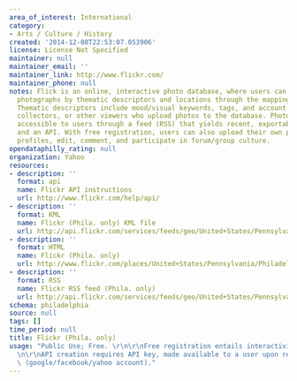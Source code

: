 ```yaml
---
area_of_interest: International
category:
- Arts / Culture / History
created: '2014-12-08T22:53:07.053906'
license: License Not Specified
maintainer: null
maintainer_email: ''
maintainer_link: http://www.flickr.com/
maintainer_phone: null
notes: Flick is an online, interactive photo database, where users can search for
  photographs by thematic descriptors and locations through the mapping application.
  Thematic descriptors include mood/visual keywords, tags, and account names of photographers,
  collectors, or other viewers who upload photos to the database. Photo-data is also
  accessible to users through a feed (RSS) that yields recent, exportable photo uploads,
  and an API. With free registration, users can also upload their own photos, create
  profiles, edit, comment, and participate in forum/group culture.
opendataphilly_rating: null
organization: Yahoo
resources:
- description: ''
  format: api
  name: Flickr API instructions
  url: http://www.flickr.com/help/api/
- description: ''
  format: KML
  name: Flickr (Phila. only) KML file
  url: http://api.flickr.com/services/feeds/geo/United+States/Pennsylvania/Philadelphia&format=kml_nl
- description: ''
  format: HTML
  name: Flickr (Phila. only)
  url: http://www.flickr.com/places/United+States/Pennsylvania/Philadelphia
- description: ''
  format: RSS
  name: Flickr RSS feed (Phila. only)
  url: http://api.flickr.com/services/feeds/geo/United+States/Pennsylvania/Philadelphia&format=rss_200
schema: philadelphia
source: null
tags: []
time_period: null
title: Flickr (Phila. only)
usage: "Public Use; Free. \r\n\r\nFree registration entails interactivity privileges\r\
  \n\r\nAPI creation requires API key, made available to a user upon registration\
  \ (google/facebook/yahoo account)."
---
```

